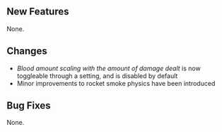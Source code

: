 ## New Features

None.

## Changes

- _Blood amount scaling with the amount of damage dealt_ is now toggleable through a setting, and is disabled by default
- Minor improvements to rocket smoke physics have been introduced

## Bug Fixes

None.